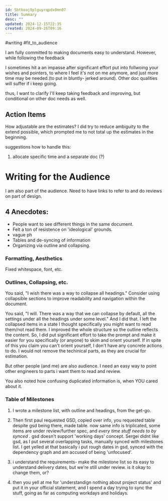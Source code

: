 ```yaml
---
id: 5btkoaj9plguyrqpdx0mn07
title: Summary
desc: ""
updated: 2024-12-15T22:35
created: 2024-09-26T09:16
---
```

#writing
#fit_to_audience

I am fully committed to making documents easy to understand. However, 
while following the feedback

 I sometimes hit a an impasse after significant effort put into follwoing your wishes and pointers, to where I feel it's not on me anymore, and just more time may be needed.(to put in bluntly- jerked around). Other doc qualities will suffer if i keep going.

 thus, I want to clarify I'll keep taking feedback and improving, 
 but conditional on other doc needs as well. 

## Action Items

How adjustable are the estimates? I did try to reduce ambiguity to the extend possible, which prompted me to not total up the estimates in the beginning.

suggestions how to handle this:

1. allocate specific time and a separate doc (?)

# Writing for the Audience

I am also part of the audience. Need to have links to refer to and do reviews on part of design.

## 4 Anecdotes:

- People want to see different things in the same document.
- Felt a ton of resistence on 'ideological' grounds.
- vague ph
- Tables and de-syncing of information
- Organizing via outline and collapsing.

### Formatting, Aesthetics

Fixed whitespace, font, etc.

### Outlines, Collapsing, etc.

You said, "I wish there was a way to collapse all headings." Consider using collapsible sections to improve readability and navigation within the document.

You said, "I will. There was a way that we can collapse by default, all the settings under all the headings under some level." And I did that.
I left the collapsed items in a state I thought specifically you might want to read them/not read them. I improved the whole structure so the outline reflects the content.
So, I did put significant effort to take the prompt and make it easier for you specifically  (or anyone) to skim and orient yourself.
If in spite of this you claim you can't orient yourself, I don't have any concrete actions to do. I would not remove the techinical parts, as they are crucial for estimation.

But other people (and me) are also audience. I need an easy way to point other engineers to parts i want them to read and review.

You also noted how confusing duplicated information is, when YOU cared about it.

### Table of Milestones

1. I wrote a milestone list, with outline and headings, from the get-go.

2. Then first paul requested GSD, copied over info,  you requested table despite gsd being there, made table.
   now same info is triplicated, some items are under review/further spec, and _every time stuff needs to by synced_ .
   gsd doesn't support 'working days' concept. Sergei didnt like gsd, as I put several overlapping tasks, manually synced with milestones list. I get yelled at that basically i put rough dates in gsd, synced with the dependency graph and am accused of being 'unfocused'.

3. i understand the requirements- make the milestone list so its easy to understand delivery dates, but we're still under review. is it okay to change them, or?

4. then you yell at me for 'understandign nothing about project status' and put it in your official statement, and I spend a day trying to sync the stuff, going as far as computing workdays and holidays.  

